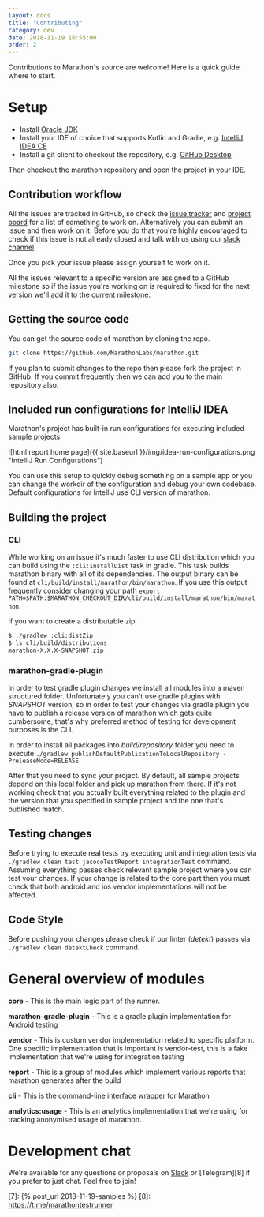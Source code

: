 ```yaml
---
layout: docs
title: "Contributing"
category: dev
date: 2018-11-19 16:55:00
order: 2
---
```


Contributions to Marathon's source are welcome! Here is a quick guide where to start.

# Setup

* Install [Oracle JDK][1]
* Install your IDE of choice that supports Kotlin and Gradle, e.g. [IntelliJ IDEA CE][2]
* Install a git client to checkout the repository, e.g. [GitHub Desktop][3]

Then checkout the marathon repository and open the project in your IDE.

## Contribution workflow

All the issues are tracked in GitHub, so check the [issue tracker][4] and [project board][5] for a list of something to work on.
Alternatively you can submit an issue and then work on it. Before you do that you're highly encouraged to check if this issue is not already
closed and talk with us using our [slack channel][6].

Once you pick your issue please assign yourself to work on it.

All the issues relevant to a specific version are assigned to a GitHub milestone so if the issue you're working on is required to fixed for
the next version we'll add it to the current milestone.

## Getting the source code

You can get the source code of marathon by cloning the repo.

```bash
git clone https://github.com/MarathonLabs/marathon.git
```

If you plan to submit changes to the repo then please fork the project in GitHub. If you commit frequently then we can add you to the main
repository also.

## Included run configurations for IntelliJ IDEA

Marathon's project has built-in run configurations for executing included sample projects:

![html report home page]({{ site.baseurl }}/img/idea-run-configurations.png "IntelliJ Run Configurations")

You can use this setup to quickly debug something on a sample app or you can change the workdir of the configuration and debug your own
codebase. Default configurations for IntelliJ use CLI version of marathon.

## Building the project

### CLI

While working on an issue it's much faster to use CLI distribution which you can build using the ```:cli:installDist``` task in gradle. This
task builds marathon binary with all of its dependencies. The output binary can be found at ```cli/build/install/marathon/bin/marathon```.
If you use this output frequently consider changing your
path ```export PATH=$PATH:$MARATHON_CHECKOUT_DIR/cli/build/install/marathon/bin/marathon```.

If you want to create a distributable zip:

```bash
$ ./gradlew :cli:distZip
$ ls cli/build/distributions
marathon-X.X.X-SNAPSHOT.zip
```

### marathon-gradle-plugin

In order to test gradle plugin changes we install all modules into a maven structured folder. Unfortunately you can't use gradle plugins
with *SNAPSHOT* version, so in order to test your changes via gradle plugin you have to publish a release version of marathon which gets
quite cumbersome, that's why preferred method of testing for development purposes is the CLI.

In order to install all packages into *build/repository* folder you need to
execute ```./gradlew publishDefaultPublicationToLocalRepository -PreleaseMode=RELEASE```

After that you need to sync your project. By default, all sample projects depend on this local folder and pick up marathon from there. If
it's not working check that you actually built everything related to the plugin and the version that you specified in sample project and the
one that's published match.

## Testing changes

Before trying to execute real tests try executing unit and integration tests via ```./gradlew clean test jacocoTestReport integrationTest```
command. Assuming everything passes check relevant sample project where you can test your changes. If your change is related to the core
part then you must check that both android and ios vendor implementations will not be affected.

## Code Style

Before pushing your changes please check if our linter (*detekt*) passes via ```./gradlew clean detektCheck``` command.

# General overview of modules

**core** - This is the main logic part of the runner.

**marathon-gradle-plugin** - This is a gradle plugin implementation for Android testing

**vendor** - This is custom vendor implementation related to specific platform. One specific implementation that is important is
vendor-test, this is a fake implementation that we're using for integration testing

**report** - This is a group of modules which implement various reports that marathon generates after the build

**cli** - This is the command-line interface wrapper for Marathon

**analytics:usage** - This is an analytics implementation that we're using for tracking anonymised usage of marathon.

# Development chat

We're available for any questions or proposals on [Slack][6] or [Telegram][8] if you prefer to just chat. Feel free to join!

[1]: https://www.oracle.com/technetwork/java/javase/downloads/jdk8-downloads-2133151.html

[2]: https://www.jetbrains.com/idea/download/

[3]: https://desktop.github.com/

[4]: https://github.com/MarathonLabs/marathon/issues

[5]: https://github.com/MarathonLabs/marathon/projects/1

[6]: https://bit.ly/2LLghaW
[7]: {% post_url 2018-11-19-samples %}
[8]: https://t.me/marathontestrunner
